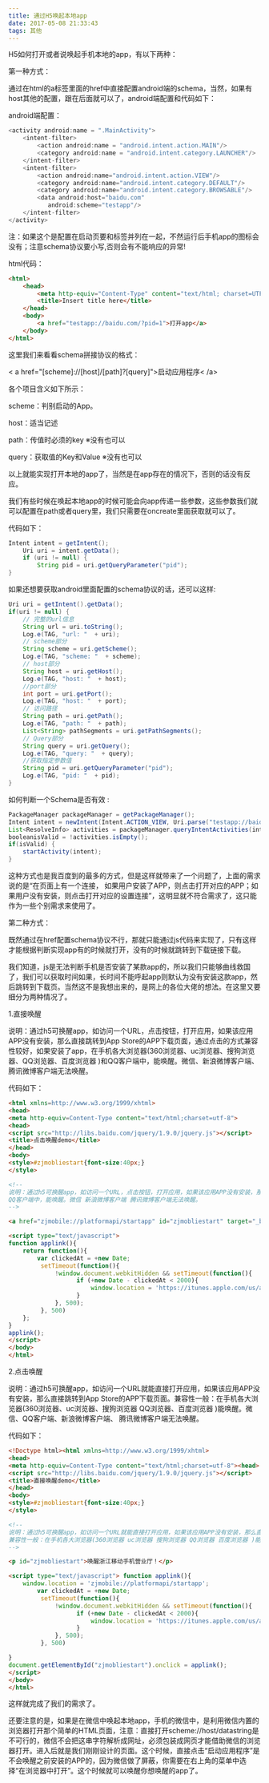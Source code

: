 ```yaml
---
title: 通过H5唤起本地app
date: 2017-05-08 21:33:43
tags: 其他
---
```


H5如何打开或者说唤起手机本地的app，有以下两种：

第一种方式：

通过在html的a标签里面的href中直接配置android端的schema，当然，如果有host其他的配置，跟在后面就可以了，android端配置和代码如下：

android端配置：
``` java
<activity android:name = ".MainActivity">
    <intent-filter>
        <action android:name = "android.intent.action.MAIN"/>
        <category android:name = "android.intent.category.LAUNCHER"/>
    </intent-filter>
    <intent-filter>
        <action android:name="android.intent.action.VIEW"/>
        <category android:name="android.intent.category.DEFAULT"/>
        <category android:name="android.intent.category.BROWSABLE"/>
        <data android:host="baidu.com"
           android:scheme="testapp"/>
    </intent-filter>
</activity>
```
注：如果这个是配置在启动页要和标签并列在一起，不然运行后手机app的图标会没有；注意schema协议要小写,否则会有不能响应的异常!

html代码：

``` html
<html>
    <head>
        <meta http-equiv="Content-Type" content="text/html; charset=UTF-8">
        <title>Insert title here</title>
    </head>
	<body>
    	<a href="testapp://baidu.com/?pid=1">打开app</a>
	</body>
</html>
```

这里我们来看看schema拼接协议的格式：

< a href="[scheme]://[host]/[path]?[query]">启动应用程序< /a>

各个项目含义如下所示：

scheme：判别启动的App。

host：适当记述

path：传值时必须的key ※没有也可以

query：获取值的Key和Value ※没有也可以

以上就能实现打开本地的app了，当然是在app存在的情况下，否则的话没有反应。

我们有些时候在唤起本地app的时候可能会向app传递一些参数，这些参数我们就可以配置在path或者query里，我们只需要在oncreate里面获取就可以了。

代码如下：

``` java
Intent intent = getIntent();
    Uri uri = intent.getData();
    if (uri != null) {
        String pid = uri.getQueryParameter("pid");
}
```

如果还想要获取android里面配置的schema协议的话，还可以这样:

``` java
Uri uri = getIntent().getData();
if(uri != null) { 
    // 完整的url信息
    String url = uri.toString();
    Log.e(TAG, "url: "  + uri); 
    // scheme部分
    String scheme = uri.getScheme();
    Log.e(TAG, "scheme: "  + scheme); 
    // host部分
    String host = uri.getHost();
    Log.e(TAG, "host: "  + host); 
    //port部分
    int port = uri.getPort();
    Log.e(TAG, "host: "  + port); 
    // 访问路径
    String path = uri.getPath();
    Log.e(TAG, "path: "  + path);
    List<String> pathSegments = uri.getPathSegments(); 
    // Query部分
    String query = uri.getQuery();
    Log.e(TAG, "query: "  + query); 
    //获取指定参数值
    String pid = uri.getQueryParameter("pid");
    Log.e(TAG, "pid: "  + pid);
}
```

如何判断一个Schema是否有效 :

``` java
PackageManager packageManager = getPackageManager();
Intent intent = newIntent(Intent.ACTION_VIEW, Uri.parse("testapp://baidu.com:80/article?goodsId=10011002"));
List<ResolveInfo> activities = packageManager.queryIntentActivities(intent, 0);
booleanisValid = !activities.isEmpty();
if(isValid) {
    startActivity(intent);
}
```

这种方式也是我百度到的最多的方式，但是这样就带来了一个问题了，上面的需求说的是“在页面上有一个连接， 如果用户安装了APP，则点击打开对应的APP；如果用户没有安装，则点击打开对应的设置连接”，这明显就不符合需求了，这只能作为一些个别需求来使用了。

第二种方式：

既然通过在href配置schema协议不行，那就只能通过js代码来实现了，只有这样才能根据判断实现app有的时候就打开，没有的时候就跳转到下载链接下载。

我们知道，js是无法判断手机是否安装了某款app的，所以我们只能够曲线救国了，我们可以获取时间如果，长时间不能呼起app则默认为没有安装这款app，然后跳转到下载页。当然这不是我想出来的，是网上的各位大佬的想法。在这里又要细分为两种情况了。

1.直接唤醒

说明：通过h5可换醒app，如访问一个URL，点击按钮，打开应用，如果该应用APP没有安装，那么直接跳转到App Store的APP下载页面，通过点击的方式兼容性较好，如果安装了app，在手机各大浏览器(360浏览器、uc浏览器、搜狗浏览器、QQ浏览器、百度浏览器 )和QQ客户端中，能唤醒。微信、新浪微博客户端、腾讯微博客户端无法唤醒。

代码如下：

``` html
<html xmlns=http://www.w3.org/1999/xhtml>
<head>
<meta http-equiv=Content-Type content="text/html;charset=utf-8">
<head>
<script src="http://libs.baidu.com/jquery/1.9.0/jquery.js"></script>
<title>点击唤醒demo</title>
</head>
<body>
<style>#zjmobliestart{font-size:40px;}
</style>

<!--
说明：通过h5可换醒app，如访问一个URL，点击按钮，打开应用，如果该应用APP没有安装，那么直接跳转到App Store的APP下载页面，通过点击的方式。兼容性较好，如果安装了app，在手机各大浏览器(360浏览器 uc浏览器 搜狗浏览器 QQ浏览器 百度浏览器 )和
QQ客户端中，能唤醒。微信 新浪微博客户端 腾讯微博客户端无法唤醒。
-->

<a href="zjmobile://platformapi/startapp" id="zjmobliestart" target="_blank">唤醒浙江移动手机营业厅！</a>

<script type="text/javascript"> 
function applink(){  
    return function(){  
        var clickedAt = +new Date;  
         setTimeout(function(){
             !window.document.webkitHidden && setTimeout(function(){ 
                   if (+new Date - clickedAt < 2000){  
                       window.location = 'https://itunes.apple.com/us/app/zhe-jiang-yi-dong-shou-ji/id898243566#weixin.qq.com';  
                   }  
             }, 500);
         }, 500)   
    };  
}
applink();
</script>   
</body>
</html>
```

2.点击唤醒

说明：通过h5可换醒app，如访问一个URL就能直接打开应用，如果该应用APP没有安装，那么直接跳转到App Store的APP下载页面。兼容性一般：在手机各大浏览器(360浏览器、uc浏览器、搜狗浏览器 QQ浏览器、百度浏览器 )能唤醒。微信、QQ客户端、新浪微博客户端、 腾讯微博客户端无法唤醒。

代码如下：


``` html
<!Doctype html><html xmlns=http://www.w3.org/1999/xhtml>
<head>
<meta http-equiv=Content-Type content="text/html;charset=utf-8"><head>
<script src="http://libs.baidu.com/jquery/1.9.0/jquery.js"></script>
<title>直接唤醒demo</title>
</head>
<body>
<style>#zjmobliestart{font-size:40px;}
</style>

<!--
说明：通过h5可换醒app，如访问一个URL就能直接打开应用，如果该应用APP没有安装，那么直接跳转到App Store的APP下载页面
兼容性一般：在手机各大浏览器(360浏览器 uc浏览器 搜狗浏览器 QQ浏览器 百度浏览器 )能唤醒。微信 QQ客户端 新浪微博客户端 腾讯微博客户端无法唤醒。
-->

<p id="zjmobliestart">唤醒浙江移动手机营业厅！</p>

<script type="text/javascript"> function applink(){   
    window.location = 'zjmobile://platformapi/startapp';  
        var clickedAt = +new Date;  
         setTimeout(function(){
             !window.document.webkitHidden && setTimeout(function(){ 
                   if (+new Date - clickedAt < 2000){  
                       window.location = 'https://itunes.apple.com/us/app/zhe-jiang-yi-dong-shou-ji/id898243566#weixin.qq.com';  
                   }  
             }, 500);       
         }, 500)   

}
document.getElementById("zjmobliestart").onclick = applink();
</script>   
</body>
</html>
```

这样就完成了我们的需求了。

还要注意的是，如果是在微信中唤起本地app，手机的微信中，是利用微信内置的浏览器打开那个简单的HTML页面，注意：直接打开scheme://host/datastring是不可行的，微信不会把这串字符解析成网址，必须包装成网页才能借助微信的浏览器打开。进入后就是我们刚刚设计的页面。这个时候，直接点击“启动应用程序”是不会唤醒之前安装的APP的，因为微信做了屏蔽，你需要在右上角的菜单中选择“在浏览器中打开”。这个时候就可以唤醒你想唤醒的app了。